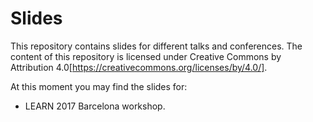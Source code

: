 # Slides

This repository contains slides for different talks and conferences. The content of this repository is licensed under Creative Commons by Attribution 4.0[https://creativecommons.org/licenses/by/4.0/].

At this moment you may find the slides for:
  * LEARN 2017 Barcelona workshop.
